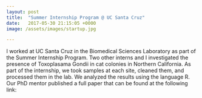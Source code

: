 ```yaml
---
layout: post
title:  "Summer Internship Program @ UC Santa Cruz"
date:   2017-05-30 21:15:05 +0000
image: /assets/images/startup.jpg

---
```

I worked at UC Santa Cruz in the Biomedical Sciences Laboratory as part of the Summer Internship Program. Two other interns and I investigated the presence of Toxoplasama Gondii in cat colonies in Northern California. As part of the internship, we took samples at each site, cleaned them, and processed them in the lab. We analyzed the results using the language R. Our PhD mentor published a full paper that can be found at the following link: